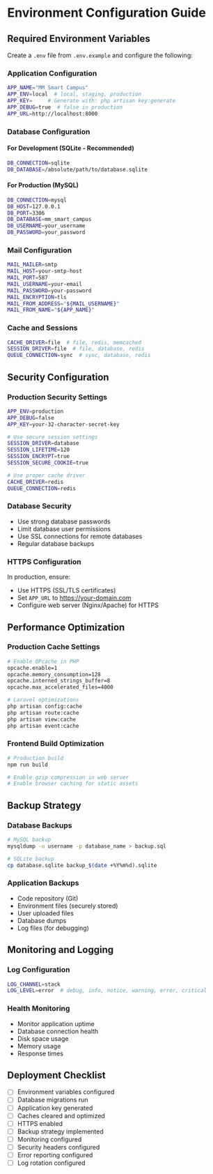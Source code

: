 # Environment Configuration Guide

## Required Environment Variables

Create a `.env` file from `.env.example` and configure the following:

### Application Configuration
```bash
APP_NAME="MM Smart Campus"
APP_ENV=local  # local, staging, production
APP_KEY=     # Generate with: php artisan key:generate
APP_DEBUG=true  # false in production
APP_URL=http://localhost:8000
```

### Database Configuration

#### For Development (SQLite - Recommended)
```bash
DB_CONNECTION=sqlite
DB_DATABASE=/absolute/path/to/database.sqlite
```

#### For Production (MySQL)
```bash
DB_CONNECTION=mysql
DB_HOST=127.0.0.1
DB_PORT=3306
DB_DATABASE=mm_smart_campus
DB_USERNAME=your_username
DB_PASSWORD=your_password
```

### Mail Configuration
```bash
MAIL_MAILER=smtp
MAIL_HOST=your-smtp-host
MAIL_PORT=587
MAIL_USERNAME=your-email
MAIL_PASSWORD=your-password
MAIL_ENCRYPTION=tls
MAIL_FROM_ADDRESS="${MAIL_USERNAME}"
MAIL_FROM_NAME="${APP_NAME}"
```

### Cache and Sessions
```bash
CACHE_DRIVER=file  # file, redis, memcached
SESSION_DRIVER=file  # file, database, redis
QUEUE_CONNECTION=sync  # sync, database, redis
```

## Security Configuration

### Production Security Settings
```bash
APP_ENV=production
APP_DEBUG=false
APP_KEY=your-32-character-secret-key

# Use secure session settings
SESSION_DRIVER=database
SESSION_LIFETIME=120
SESSION_ENCRYPT=true
SESSION_SECURE_COOKIE=true

# Use proper cache driver
CACHE_DRIVER=redis
QUEUE_CONNECTION=redis
```

### Database Security
- Use strong database passwords
- Limit database user permissions
- Use SSL connections for remote databases
- Regular database backups

### HTTPS Configuration
In production, ensure:
- Use HTTPS (SSL/TLS certificates)
- Set `APP_URL` to https://your-domain.com
- Configure web server (Nginx/Apache) for HTTPS

## Performance Optimization

### Production Cache Settings
```bash
# Enable OPcache in PHP
opcache.enable=1
opcache.memory_consumption=128
opcache.interned_strings_buffer=8
opcache.max_accelerated_files=4000

# Laravel optimizations
php artisan config:cache
php artisan route:cache
php artisan view:cache
php artisan event:cache
```

### Frontend Build Optimization
```bash
# Production build
npm run build

# Enable gzip compression in web server
# Enable browser caching for static assets
```

## Backup Strategy

### Database Backups
```bash
# MySQL backup
mysqldump -u username -p database_name > backup.sql

# SQLite backup
cp database.sqlite backup_$(date +%Y%m%d).sqlite
```

### Application Backups
- Code repository (Git)
- Environment files (securely stored)
- User uploaded files
- Database dumps
- Log files (for debugging)

## Monitoring and Logging

### Log Configuration
```bash
LOG_CHANNEL=stack
LOG_LEVEL=error  # debug, info, notice, warning, error, critical
```

### Health Monitoring
- Monitor application uptime
- Database connection health
- Disk space usage
- Memory usage
- Response times

## Deployment Checklist

- [ ] Environment variables configured
- [ ] Database migrations run
- [ ] Application key generated
- [ ] Caches cleared and optimized
- [ ] HTTPS enabled
- [ ] Backup strategy implemented
- [ ] Monitoring configured
- [ ] Security headers configured
- [ ] Error reporting configured
- [ ] Log rotation configured